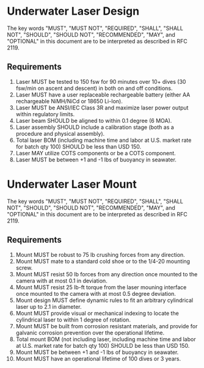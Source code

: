 # Underwater Laser Design
The key words "MUST", "MUST NOT", "REQUIRED", "SHALL", "SHALL NOT", "SHOULD", "SHOULD NOT", "RECOMMENDED",  "MAY", and "OPTIONAL" in this document are to be interpreted as described in RFC 2119.
## Requirements
1. Laser MUST be tested to 150 fsw for 90 minutes over 10+ dives (30 fsw/min on ascent and descent) in both on and off conditions.
2. Laser MUST have a user replaceable rechargeable battery (either AA rechargeable NiMH/NiCd or 18650 Li-Ion).
3. Laser MUST be ANSI/IEC Class 3R and maximize laser power output within regulatory limits.
4. Laser beam SHOULD be aligned to within 0.1 degree (6 MOA).
5. Laser assembly SHOULD include a calibration stage (both as a procedure and physical assembly).
6. Total laser BOM (including machine time and labor at U.S. market rate for batch qty 100) SHOULD be less than USD 150.
7. Laser MAY utilize COTS components or be a COTS component.
8. Laser MUST be between +1 and -1 lbs of buoyancy in seawater.

# Underwater Laser Mount
The key words "MUST", "MUST NOT", "REQUIRED", "SHALL", "SHALL NOT", "SHOULD", "SHOULD NOT", "RECOMMENDED",  "MAY", and "OPTIONAL" in this document are to be interpreted as described in RFC 2119.
## Requirements
1. Mount MUST be robust to 75 lb crushing forces from any direction.
2. Mount MUST mate to a standard cold shoe or to the 1/4-20 mounting screw.
3. Mount MUST resist 50 lb forces from any direction once mounted to the camera with at most 0.1 in deviation.
4. Mount MUST resist 25 lb-ft torque from the laser mouning interface once mounted to the camera with at most 0.5 degree deviation.
5. Mount design MUST define dynamic rules to fit an arbitrary cylindrical laser up to 2.1 in diameter.
6. Mount MUST provide visual or mechanical indexing to locate the cylindrical laser to within 1 degree of rotation.
7. Mount MUST be built from corrosion resistant materials, and provide for galvanic corrosion prevention over the operational lifetime.
8. Total mount BOM (not including laser, including machine time and labor at U.S. market rate for batch qty 100) SHOULD be less than USD 150.
9. Mount MUST be between +1 and -1 lbs of buoyancy in seawater.
10. Mount MUST have an operational lifetime of 100 dives or 3 years.
